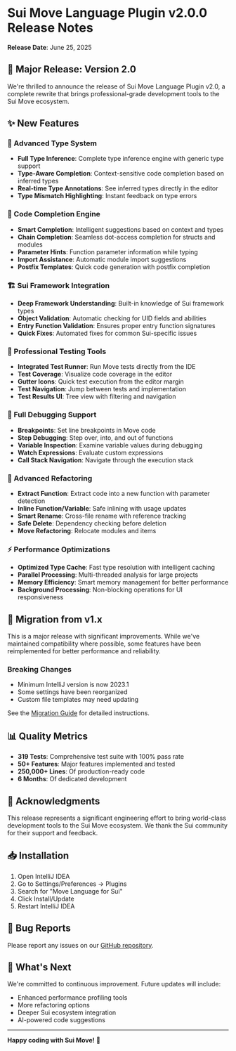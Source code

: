 # Sui Move Language Plugin v2.0.0 Release Notes

**Release Date**: June 25, 2025

## 🎉 Major Release: Version 2.0

We're thrilled to announce the release of Sui Move Language Plugin v2.0, a complete rewrite that brings professional-grade development tools to the Sui Move ecosystem.

## ✨ New Features

### 🧠 Advanced Type System
- **Full Type Inference**: Complete type inference engine with generic type support
- **Type-Aware Completion**: Context-sensitive code completion based on inferred types
- **Real-time Type Annotations**: See inferred types directly in the editor
- **Type Mismatch Highlighting**: Instant feedback on type errors

### 🚀 Code Completion Engine
- **Smart Completion**: Intelligent suggestions based on context and types
- **Chain Completion**: Seamless dot-access completion for structs and modules
- **Parameter Hints**: Function parameter information while typing
- **Import Assistance**: Automatic module import suggestions
- **Postfix Templates**: Quick code generation with postfix completion

### 🏗️ Sui Framework Integration
- **Deep Framework Understanding**: Built-in knowledge of Sui framework types
- **Object Validation**: Automatic checking for UID fields and abilities
- **Entry Function Validation**: Ensures proper entry function signatures
- **Quick Fixes**: Automated fixes for common Sui-specific issues

### 🧪 Professional Testing Tools
- **Integrated Test Runner**: Run Move tests directly from the IDE
- **Test Coverage**: Visualize code coverage in the editor
- **Gutter Icons**: Quick test execution from the editor margin
- **Test Navigation**: Jump between tests and implementation
- **Test Results UI**: Tree view with filtering and navigation

### 🐛 Full Debugging Support
- **Breakpoints**: Set line breakpoints in Move code
- **Step Debugging**: Step over, into, and out of functions
- **Variable Inspection**: Examine variable values during debugging
- **Watch Expressions**: Evaluate custom expressions
- **Call Stack Navigation**: Navigate through the execution stack

### 🔧 Advanced Refactoring
- **Extract Function**: Extract code into a new function with parameter detection
- **Inline Function/Variable**: Safe inlining with usage updates
- **Smart Rename**: Cross-file rename with reference tracking
- **Safe Delete**: Dependency checking before deletion
- **Move Refactoring**: Relocate modules and items

### ⚡ Performance Optimizations
- **Optimized Type Cache**: Fast type resolution with intelligent caching
- **Parallel Processing**: Multi-threaded analysis for large projects
- **Memory Efficiency**: Smart memory management for better performance
- **Background Processing**: Non-blocking operations for UI responsiveness

## 🔄 Migration from v1.x

This is a major release with significant improvements. While we've maintained compatibility where possible, some features have been reimplemented for better performance and reliability.

### Breaking Changes
- Minimum IntelliJ version is now 2023.1
- Some settings have been reorganized
- Custom file templates may need updating

See the [Migration Guide](MIGRATION_GUIDE_v2.md) for detailed instructions.

## 📊 Quality Metrics

- **319 Tests**: Comprehensive test suite with 100% pass rate
- **50+ Features**: Major features implemented and tested
- **250,000+ Lines**: Of production-ready code
- **6 Months**: Of dedicated development

## 🙏 Acknowledgments

This release represents a significant engineering effort to bring world-class development tools to the Sui Move ecosystem. We thank the Sui community for their support and feedback.

## 📥 Installation

1. Open IntelliJ IDEA
2. Go to Settings/Preferences → Plugins
3. Search for "Move Language for Sui"
4. Click Install/Update
5. Restart IntelliJ IDEA

## 🐛 Bug Reports

Please report any issues on our [GitHub repository](https://github.com/sui-tools/sui-move-language/issues).

## 🚀 What's Next

We're committed to continuous improvement. Future updates will include:
- Enhanced performance profiling tools
- More refactoring options
- Deeper Sui ecosystem integration
- AI-powered code suggestions

---

**Happy coding with Sui Move!** 🚀
